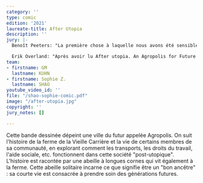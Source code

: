 ```yaml
---
category: ''
type: comic
edition: '2021'
laureate-title: After Utopia
description: ''
jury: |-
  Benoît Peeters: "La première chose à laquelle nous avons été sensible, c’est le charme des dessins, la qualité de la mise en couleur, qui donne une atmosphère très nuancée, très contrastée, loin des chromos. Et puis la deuxième chose qui nous a frappés et séduits c’est le thème. Aborder l’histoire du point de vue d’une abeille. Alors c’est d’abord un signe très positif en soi, puisque ça veut dire que dans ce monde futur, dans quelques décennies, les abeilles, dont on sait à quel point elles comptent et combien elles sont menacées, les abeilles sont toujours là. Et cette abeille qui vient de naître et qui sait que sa vie sera courte nous raconte à sa façon l’histoire d’un monde de demain qui est un monde d’après les utopies. Très longtemps on a cru que les utopies étaient une chose vraiment positive, c’est-à-dire que l’utopie c’était rêver demain. Mais ce que nous montre cette histoire c’est que l’utopie peut être étouffante, écrasante, et que peut-être le monde que nous subissons aujourd’hui et dont nous voyons les ravages et les dégâts sociaux, économiques, écologiques, a été guidé par une utopie. Par exemple, celle du productivisme. Et que la réussite d’un monde de demain c’est peut-être de se libérer de cette obligation de l’utopie, de cette obligation un peu totalisante voire totalitaire de l’utopie, pour essayer simplement de restaurer les choses. Et cette abeille se présente elle-même comme une « future ancêtre », ce qui en soi est un très joli mot."

  Erik Overland: "Après avoir lu After utopia. An Agropolis for Future Ancestors, certaines choses ont frappé mon esprit. La première est le concept de "post-utopie". La première fois que j'ai lu cette histoire, qui contient beaucoup de dessins fabuleux, je n'étais pas sûr d'aimer ce terme. Puis je l'ai relue, et je dois dire que je l'ai vraiment apprécié. Parce que le terme "post-utopie" est une critique de ce que je suppose être le genre d'utopistes non réfléchis ou naïfs, qui veulent sauver le monde et veulent faire les bonnes choses, les meilleures choses qu'ils puissent imaginer, mais le résultat de cela n'est pas toujours très prometteur. Et c'est pourquoi l'auteur a créé le terme "post-utopisme" et j'aime cette façon de faire. Cela dit, je dois examiner le contenu et, en tant que futurologue, je dois dire que même dans une société post utopique, l'Agropolis de l'après-utopie qui est décrite, je ne sais pas à quel point ces idées sont éloignées dans l'avenir ; pour moi, l'histoire n'est pas surprenante. Mais le narrateur, le sujet de l'histoire, l'abeille, est intéressant. Parce qu'elle est le symbole d'un défi environnemental très intéressant de notre époque."
team:
- firstname: GM
  lastname: KUHN
- firstname: Sophie Z.
  lastname: SHAO
youtube_video_id: ''
file: "/shao-sophie-comic.pdf"
image: "/after-utopia.jpg"
copyright: ''
jury_notes: []

---
```

Cette bande dessinée dépeint une ville du futur appelée Agropolis. On suit l'histoire de la ferme de la Vieille Carrière et la vie de certains membres de sa communauté, en explorant comment les transports, les droits du travail, l'aide sociale, etc. fonctionnent dans cette société "post-utopique". L'histoire est racontée par une abeille à longues cornes qui vit également à la ferme. Cette abeille solitaire incarne ce que signifie être un "bon ancêtre" : sa courte vie est consacrée à prendre soin des générations futures.